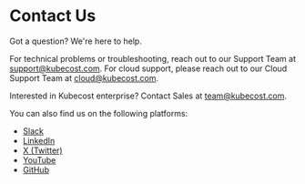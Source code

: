 # Contact Us

Got a question? We're here to help.

For technical problems or troubleshooting, reach out to our Support Team at [support@kubecost.com](mailto:support@kubecost.com). For cloud support, please reach out to our Cloud Support Team at [cloud@kubecost.com](mailto:cloud@kubecost.com).

Interested in Kubecost enterprise? Contact Sales at [team@kubecost.com](mailto:team@kubecost.com).

You can also find us on the following platforms:

* [Slack](https://kubecost.com/join-slack)
* [LinkedIn](https://www.linkedin.com/company/kubecost/)
* [X (Twitter)](https://x.com/kubecost)
* [YouTube](https://www.youtube.com/@kubecost954)
* [GitHub](https://github.com/kubecost)

